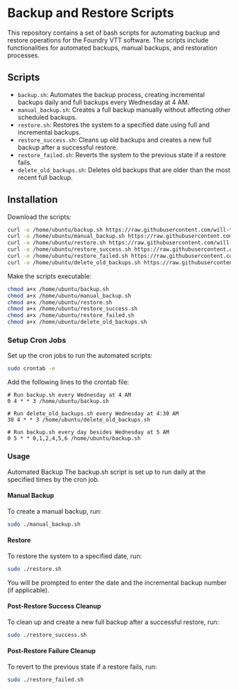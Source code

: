 # Backup and Restore Scripts

This repository contains a set of bash scripts for automating backup and restore operations for the Foundry VTT software. The scripts include functionalities for automated backups, manual backups, and restoration processes.

## Scripts

- `backup.sh`: Automates the backup process, creating incremental backups daily and full backups every Wednesday at 4 AM.
- `manual_backup.sh`: Creates a full backup manually without affecting other scheduled backups.
- `restore.sh`: Restores the system to a specified date using full and incremental backups.
- `restore_success.sh`: Cleans up old backups and creates a new full backup after a successful restore.
- `restore_failed.sh`: Reverts the system to the previous state if a restore fails.
- `delete_old_backups.sh`: Deletes old backups that are older than the most recent full backup.

## Installation

Download the scripts:

```bash
curl -o /home/ubuntu/backup.sh https://raw.githubusercontent.com/will-the-drifter/foundryvtt-backup-scripts/main/backup.sh
curl -o /home/ubuntu/manual_backup.sh https://raw.githubusercontent.com/will-the-drifter/foundryvtt-backup-scripts/main/manual_backup.sh
curl -o /home/ubuntu/restore.sh https://raw.githubusercontent.com/will-the-drifter/foundryvtt-backup-scripts/main/restore.sh
curl -o /home/ubuntu/restore_success.sh https://raw.githubusercontent.com/will-the-drifter/foundryvtt-backup-scripts/main/restore_success.sh
curl -o /home/ubuntu/restore_failed.sh https://raw.githubusercontent.com/will-the-drifter/foundryvtt-backup-scripts/main/restore_failed.sh
curl -o /home/ubuntu/delete_old_backups.sh https://raw.githubusercontent.com/will-the-drifter/foundryvtt-backup-scripts/main/delete_old_backups.sh
```

Make the scripts executable:

```bash
chmod a+x /home/ubuntu/backup.sh
chmod a+x /home/ubuntu/manual_backup.sh
chmod a+x /home/ubuntu/restore.sh
chmod a+x /home/ubuntu/restore_success.sh
chmod a+x /home/ubuntu/restore_failed.sh
chmod a+x /home/ubuntu/delete_old_backups.sh
```

### Setup Cron Jobs
Set up the cron jobs to run the automated scripts:

```bash
sudo crontab -e
```

Add the following lines to the crontab file:

```cron
# Run backup.sh every Wednesday at 4 AM
0 4 * * 3 /home/ubuntu/backup.sh

# Run delete_old_backups.sh every Wednesday at 4:30 AM
30 4 * * 3 /home/ubuntu/delete_old_backups.sh

# Run backup.sh every day besides Wednesday at 5 AM
0 5 * * 0,1,2,4,5,6 /home/ubuntu/backup.sh
```

### Usage
Automated Backup
The backup.sh script is set up to run daily at the specified times by the cron job.

#### Manual Backup
To create a manual backup, run:

```bash
sudo ./manual_backup.sh
```

#### Restore
To restore the system to a specified date, run:

```bash
sudo ./restore.sh
```
You will be prompted to enter the date and the incremental backup number (if applicable).

#### Post-Restore Success Cleanup
To clean up and create a new full backup after a successful restore, run:

```bash
sudo ./restore_success.sh
```

#### Post-Restore Failure Cleanup
To revert to the previous state if a restore fails, run:

```bash
sudo ./restore_failed.sh
```